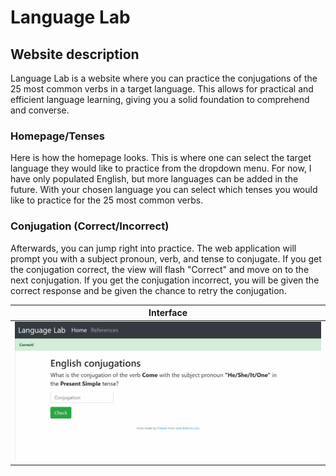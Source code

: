 # Language Lab

## Website description
Language Lab is a website where you can practice the conjugations of the 25 most common verbs in a target language. This allows for practical and efficient language learning, giving you a solid foundation to comprehend and converse.

### Homepage/Tenses
Here is how the homepage looks. This is where one can select the target language they would like to practice
from the dropdown menu. For now, I have only populated English, but more languages can be added in the future. With your chosen language you can select which tenses you would like to practice for the 25 most common verbs.

### Conjugation (Correct/Incorrect)
Afterwards, you can jump right into practice. The web application will prompt you with a subject pronoun,
verb, and tense to conjugate. If you get the conjugation correct, the view will flash "Correct" and move on to the next conjugation. If you get the conjugation incorrect, you will be given the correct response and be given the chance to retry the conjugation.

| Interface             |
:-------------------------:|
![](/static/languageLab.gif)  | 

